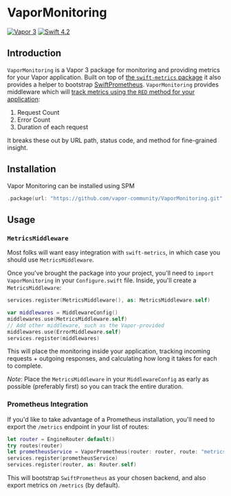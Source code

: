 # VaporMonitoring
[![Vapor 3](https://img.shields.io/badge/vapor-3.0-blue.svg?style=flat)](https://vapor.codes)
[![Swift 4.2](https://img.shields.io/badge/swift-4.2-orange.svg?style=flat)](http://swift.org)

## Introduction

`VaporMonitoring` is a Vapor 3 package for monitoring and providing metrics for your Vapor application. Built on top of [the `swift-metrics` package](https://github.com/apple/swift-metrics) it also provides a helper to bootstrap [SwiftPrometheus](https://github.com/MrLotU/SwiftPrometheus). `VaporMonitoring` provides middleware which will [track metrics using the `RED` method for your application](https://www.weave.works/blog/the-red-method-key-metrics-for-microservices-architecture/):

1. Request Count
2. Error Count
3. Duration of each request

It breaks these out by URL path, status code, and method for fine-grained insight.

## Installation

Vapor Monitoring can be installed using SPM

```swift
.package(url: "https://github.com/vapor-community/VaporMonitoring.git", from: "3.0.0")
```

## Usage

### `MetricsMiddleware`

Most folks will want easy integration with `swift-metrics`, in which case you should use `MetricsMiddleware`.

Once you've brought the package into your project, you'll need to `import VaporMonitoring` in your `Configure.swift` file. Inside, you'll create a `MetricsMiddleware`:

```swift
services.register(MetricsMiddleware(), as: MetricsMiddleware.self)

var middlewares = MiddlewareConfig()
middlewares.use(MetricsMiddleware.self)
// Add other middleware, such as the Vapor-provided
middlewares.use(ErrorMiddleware.self)
services.register(middlewares)
```

This will place the monitoring inside your application, tracking incoming requests + outgoing responses, and calculating how long it takes for each to complete.

*Note*: Place the `MetricsMiddleware` in your `MiddlewareConfig` as early as possible (preferably first) so you can track the entire duration.

### Prometheus Integration

If you'd like to take advantage of a Prometheus installation, you'll need to export the `/metrics` endpoint in your list of routes:

```swift
let router = EngineRouter.default()
try routes(router)
let prometheusService = VaporPrometheus(router: router, route: "metrics")
services.register(prometheusService)
services.register(router, as: Router.self)
```

This will bootstrap `SwiftPrometheus` as your chosen backend, and also export metrics on `/metrics` (by default).
